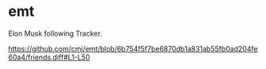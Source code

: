 # emt
Elon Musk following Tracker.

https://github.com/cmj/emt/blob/6b754f5f7be6870db1a831ab55fb0ad204fe60a4/friends.diff#L1-L50

